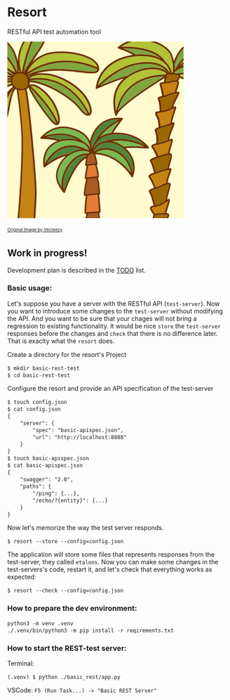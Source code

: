# Resort
RESTful API test automation tool


![resort logo](https://github.com/againagainst/resort/blob/master/data/icons/resort_edit.png?raw=true)

<sub><sup>[Original Image by Vecteezy](https://www.vecteezy.com/vector-art/146821-palm-tree-collection-vectors)</sup></sub>

## Work in progress!
Development plan is described in the [TODO](TODO.md) list.

### Basic usage:
Let's suppose you have a server with the RESTful API (`test-server`). Now you want to introduce some changes to the `test-server` without modifying the API. And you want to be sure that your chages will not bring a regression to existing functionality. It would be nice `store` the `test-server` responses before the changes and `check` that there is no difference later. That is exaclty what the `resort` does.

Create a directory for the resort's Project
```
$ mkdir basic-rest-test
$ cd basic-rest-test
```
Configure the resort and provide an API specification of the test-server
```
$ touch config.json
$ cat config.json
{
    "server": {
        "spec": "basic-apispec.json",
        "url": "http://localhost:8888"
    }
}
$ touch basic-apispec.json
$ cat basic-apispec.json
{
    "swagger": "2.0",
    "paths": {
        "/ping": {...},
        "/echo/?{entity}": {...}
    }
}
```
Now let's memorize the way the test server responds.
```
$ resort --store --config=config.json
```
The application will store some files that represents responses from the test-server, they called `etalons`.
Now you can make some changes in the test-servers's code, restart it, and let's check that everything works as expected:
```
$ resort --check --config=config.json
```

### How to prepare the dev environment:
```
python3 -m venv .venv
./.venv/bin/python3 -m pip install -r reqirements.txt
```

### How to start the REST-test server:
Terminal: 
```
(.venv) $ python ./basic_rest/app.py
```

VSCode: `F5 (Run Task...) -> "Basic REST Server"`



